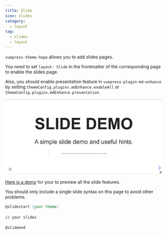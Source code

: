 ```yaml
---
title: Slide
icon: slides
category:
  - layout
tag:
  - slides
  - layout
---
```


`vuepress-theme-hope` allows you to add slides pages.

You need to set `layout: Slide` in the frontmatter of the corresponding page to enable the slides page.

<!-- more -->

Also, you should enable presentation feature in `vuepress-plugin-md-enhance` by setting `themeConfig.plugins.mdEnhance.enableAll` or `themeConfig.plugins.mdEnhance.presentation`.

![Slide page screenshot](./assets/slides.png)

[Here is a demo](https://vuepress-theme-hope-demo.mrhope.site/slides/) for your to preview all the slide features.

You should only include a single slide syntax on this page to avoid other problems.

```md
@slidestart [your theme]

// your slides

@slideend
```
